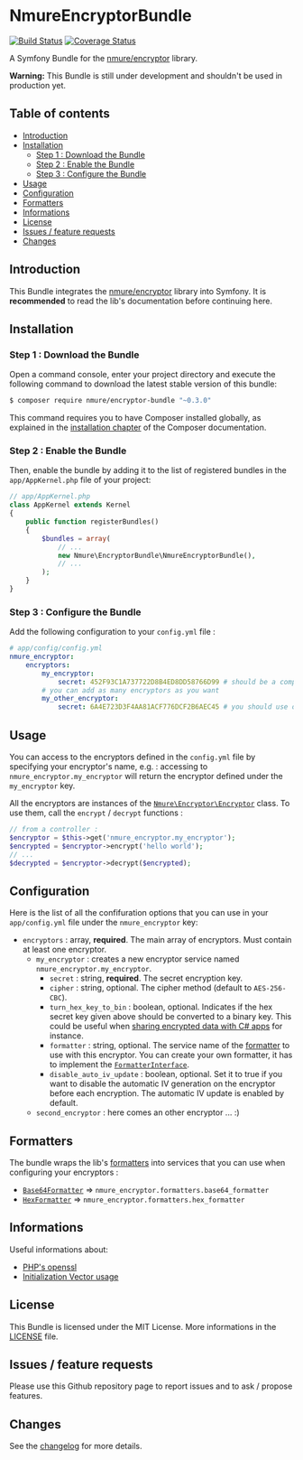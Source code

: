 # NmureEncryptorBundle

[![Build Status](https://travis-ci.org/nicolasmure/NmureEncryptorBundle.svg?branch=master)](https://travis-ci.org/nicolasmure/NmureEncryptorBundle)
[![Coverage Status](https://coveralls.io/repos/github/nicolasmure/NmureEncryptorBundle/badge.svg?branch=master)](https://coveralls.io/github/nicolasmure/NmureEncryptorBundle?branch=master)

A Symfony Bundle for the [nmure/encryptor](https://github.com/nicolasmure/NmureEncryptor "PHP data encryptor using open_ssl") library.

**Warning:** This Bundle is still under development and shouldn't be used in production yet.

## Table of contents

- [Introduction](#introduction)
- [Installation](#installation)
    - [Step 1 : Download the Bundle](#step-1--download-the-bundle)
    - [Step 2 : Enable the Bundle](#step-2--enable-the-bundle)
    - [Step 3 : Configure the Bundle](#step-3--configure-the-bundle)
- [Usage](#usage)
- [Configuration](#configuration)
- [Formatters](#formatters)
- [Informations](#informations)
- [License](#license)
- [Issues / feature requests](#issues--feature-requests)
- [Changes](#changes)

## Introduction

This Bundle integrates the [nmure/encryptor](https://github.com/nicolasmure/NmureEncryptor "PHP data encryptor using open_ssl") library into Symfony.
It is **recommended** to read the lib's documentation before continuing here.

## Installation

### Step 1 : Download the Bundle

Open a command console, enter your project directory and execute the
following command to download the latest stable version of this bundle:

```bash
$ composer require nmure/encryptor-bundle "~0.3.0"
```

This command requires you to have Composer installed globally, as explained
in the [installation chapter](https://getcomposer.org/doc/00-intro.md)
of the Composer documentation.

### Step 2 : Enable the Bundle

Then, enable the bundle by adding it to the list of registered bundles
in the `app/AppKernel.php` file of your project:

```php
// app/AppKernel.php
class AppKernel extends Kernel
{
    public function registerBundles()
    {
        $bundles = array(
            // ...
            new Nmure\EncryptorBundle\NmureEncryptorBundle(),
            // ...
        );
    }
}
```

### Step 3 : Configure the Bundle

Add the following configuration to your `config.yml` file :
```yaml
# app/config/config.yml
nmure_encryptor:
    encryptors:
        my_encryptor:
            secret: 452F93C1A737722D8B4ED8DD58766D99 # should be a complex key defined in your parameters.yml file
        # you can add as many encryptors as you want
        my_other_encryptor:
            secret: 6A4E723D3F4AA81ACF776DCF2B6AEC45 # you should use one unique secret key by encryptor
```

## Usage
You can access to the encryptors defined in the `config.yml` file by specifying your encryptor's name, e.g. :
accessing to `nmure_encryptor.my_encryptor` will return the encryptor defined under the `my_encryptor` key.

All the encryptors are instances of the [`Nmure\Encryptor\Encryptor`](https://github.com/nicolasmure/NmureEncryptor/blob/master/src/Encryptor.php "Nmure\Encryptor\Encryptor") class.
To use them, call the `encrypt` / `decrypt` functions :
```php
// from a controller :
$encryptor = $this->get('nmure_encryptor.my_encryptor');
$encrypted = $encryptor->encrypt('hello world');
// ...
$decrypted = $encryptor->decrypt($encrypted);
```

## Configuration

Here is the list of all the confifuration options that you can use
in your `app/config.yml` file under the `nmure_encryptor` key:
- `encryptors` : array, **required**. The main array of encryptors.
Must contain at least one encryptor.
    - `my_encryptor` : creates a new encryptor service named `nmure_encryptor.my_encryptor`.
        - `secret` : string, **required**. The secret encryption key.
        - `cipher` : string, optional. The cipher method (default to `AES-256-CBC`).
        - `turn_hex_key_to_bin` : boolean, optional. Indicates if the hex secret key given above
        should be converted to a binary key. This could be useful when [sharing encrypted data
        with C# apps](https://github.com/nicolasmure/NmureEncryptor#using-the-hexformatter-with-a-c-app "Using the HexFormatter with a C# app")
        for instance.
        - `formatter` : string, optional. The service name of the [formatter](#formatters) to use with this encryptor.
        You can create your own formatter, it has to implement the [`FormatterInterface`](https://github.com/nicolasmure/NmureEncryptor/blob/master/src/Formatter/FormatterInterface.php "Nmure\Encryptor\Formatter\FormatterInterface").
        - `disable_auto_iv_update` : boolean, optional. Set it to true if you want to disable
        the automatic IV generation on the encryptor before each encryption.
        The automatic IV update is enabled by default.
    - `second_encryptor` : here comes an other encryptor ... :)

## Formatters

The bundle wraps the lib's [formatters](https://github.com/nicolasmure/NmureEncryptor#formatters)
into services that you can use when configuring your encryptors :
- [`Base64Formatter`](https://github.com/nicolasmure/NmureEncryptor#base64formatter "Nmure\Encryptor\Formatter\Base64Formatter") => `nmure_encryptor.formatters.base64_formatter`
- [`HexFormatter`](https://github.com/nicolasmure/NmureEncryptor#hexformatter "Nmure\Encryptor\Formatter\HexFormatter") => `nmure_encryptor.formatters.hex_formatter`

## Informations

Useful informations about:
- [PHP's openssl](http://thefsb.tumblr.com/post/110749271235/using-opensslendecrypt-in-php-instead-of "Using openssl_en/decrypt() in PHP instead of Mcrypt")
- [Initialization Vector usage](http://stackoverflow.com/questions/11821195/use-of-initialization-vector-in-openssl-encrypt "Use of Initialization Vector in openssl_encrypt")

## License

This Bundle is licensed under the MIT License.
More informations in the [LICENSE](/LICENSE) file.

## Issues / feature requests

Please use this Github repository page to report issues and to ask / propose features.

## Changes

See the [changelog](/CHANGELOG.md "changelog") for more details.
